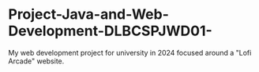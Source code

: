 # Project-Java-and-Web-Development-DLBCSPJWD01-
My web development project for university in 2024 focused around a "Lofi Arcade" website.
